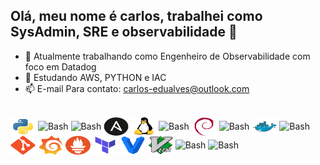 ## Olá, meu nome é carlos, trabalhei como SysAdmin, SRE e observabilidade 👋


- 🔭 Atualmente trabalhando como Engenheiro de Observabilidade com foco em Datadog
- 🌱 Estudando AWS, PYTHON e IAC
- 📫 E-mail Para contato: carlos-edualves@outlook.com


<div style="display: inline_block"><br>
  <img align="center" alt="Python" height="30" width="40" src="https://raw.githubusercontent.com/devicons/devicon/master/icons/python/python-original.svg">
  <img align="center" alt="Bash" height="30" width="40" src="https://cdn.jsdelivr.net/gh/devicons/devicon@latest/icons/bash/bash-original.svg">
  <img align="center" alt="Bash" height="30" width="40" src="https://cdn.jsdelivr.net/gh/devicons/devicon@latest/icons/powershell/powershell-original.svg">
  <img align="center" alt="Bash" height="30" width="40" src="https://github.com/devicons/devicon/blob/master/icons/ansible/ansible-original.svg">
  <img align="center" alt="Bash" height="30" width="40" src="https://github.com/devicons/devicon/blob/master/icons/linux/linux-original.svg">
  <img align="center" alt="Bash" height="30" width="40" src="https://cdn.jsdelivr.net/gh/devicons/devicon@latest/icons/opensuse/opensuse-original.svg">
  <img align="center" alt="Bash" height="30" width="40" src="https://github.com/devicons/devicon/blob/master/icons/debian/debian-plain.svg">
  <img align="center" alt="Bash" height="30" width="40" src="https://cdn.jsdelivr.net/gh/devicons/devicon@latest/icons/centos/centos-original.svg">
  <img align="center" alt="Bash" height="30" width="40" src="https://github.com/devicons/devicon/blob/master/icons/docker/docker-original.svg">
  <img align="center" alt="Bash" height="30" width="40" src="https://cdn.jsdelivr.net/gh/devicons/devicon@latest/icons/kubernetes/kubernetes-original.svg">
  <img align="center" alt="Bash" height="30" width="40" src="https://github.com/devicons/devicon/blob/master/icons/git/git-original.svg">
  <img align="center" alt="Bash" height="30" width="40" src="https://github.com/devicons/devicon/blob/master/icons/grafana/grafana-original.svg">
  <img align="center" alt="Bash" height="30" width="40" src="https://github.com/devicons/devicon/blob/master/icons/prometheus/prometheus-original.svg">
  <img align="center" alt="Bash" height="30" width="40" src="https://github.com/devicons/devicon/blob/master/icons/terraform/terraform-original.svg">
  <img align="center" alt="Bash" height="30" width="40" src="https://github.com/devicons/devicon/blob/master/icons/vagrant/vagrant-original.svg">
  <img align="center" alt="Bash" height="30" width="40" src="https://github.com/devicons/devicon/blob/master/icons/vim/vim-original.svg">
  <img align="center" alt="Bash" height="30" width="40" src="https://cdn.jsdelivr.net/gh/devicons/devicon@latest/icons/amazonwebservices/amazonwebservices-plain-wordmark.svg">
  <img align="center" alt="Bash" height="30" width="40" src="https://cdn.jsdelivr.net/gh/devicons/devicon@latest/icons/azure/azure-original.svg">
</div>
